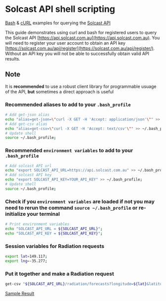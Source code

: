 # Solcast API shell scripting

[Bash](https://www.gnu.org/software/bash/) & [cURL](https://curl.haxx.se) examples for querying the [Solcast API](https://api.solcast.com.au)

This guide demonstrates using curl and bash for registered users to query the Solcast API [https://api.solcast.com.au](https://api.solcast.com.au).  You will need to register your user account to obtain an API key [https://solcast.com.au/api/register](https://solcast.com.au/api/register/).  Without an API key you will not be able to successfully obtain valid API results.

## Note 
It is **recommended** to use a robust client library for programmable usuage of the API, **but** sometimes a direct approach is useful

### Recommended aliases to add to your `.bash_profile`
``` bash
# Add get-json alias
echo "alias=get-json=\"curl -X GET -H 'Accept: application/json'\"" >> ~/.bash_profile;
# Add get-csv alias
echo "alias=get-csv=\"curl -X GET -H 'Accept: text/csv'\"" >> ~/.bash_profile;
# Update shell 
source ~/.bash_profile;
```

### Recommended `environment variables` to add to your `.bash_profile`
``` bash
# Add solcast API url
echo "export SOLCAST_API_URL=https://api.solcast.com.au" >> ~/.bash_profile;
# Add solcast API key
echo "export SOLCAST_API_KEY=YOUR_API_KEY" >> ~/.bash_profile;
# Update shell 
source ~/.bash_profile;
```

### Check if you `environment variables` are loaded if not you may need to rerun the command `source ~/.bash_profile` or re-initialize your terminal
``` bash
# Print environment variables
echo "SOLCAST_API_URL = ${SOLCAST_API_URL}";
echo "SOLCAST_API_KEY = ${SOLCAST_API_KEY}";
```



### Session variables for Radiation requests
``` bash
export lat=149.117;
export lng=-35.277;
```

### Put it together and make a Radiation request
``` bash
get-csv "${SOLCAST_API_URL}/radiation/forecasts?longitude=${lat}&latitude=${lng}&api_key=${SOLCAST_API_KEY}"
```

[Sample Result](samples/radiation.csv)
